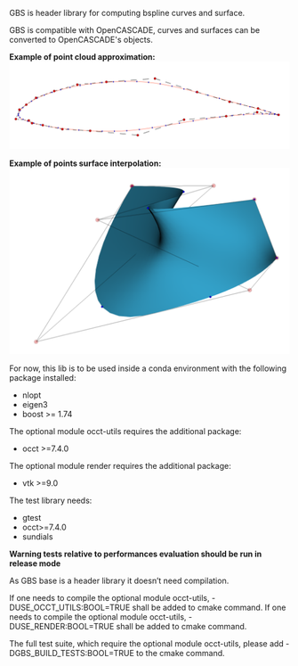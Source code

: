 GBS is header library for computing bspline curves and surface.

GBS is compatible with OpenCASCADE, curves and surfaces can be converted to OpenCASCADE's objects.

__Example of point cloud approximation:__
![Screencast](foilApproximation.png)

__Example of points surface interpolation:__
![Screencast](pointSurfInterp.png)

For now, this lib is to be used inside a conda environment with the following package installed:
* nlopt 
* eigen3
* boost >= 1.74

The optional module occt-utils requires the additional package:
* occt >=7.4.0

The optional module render requires the additional package:
* vtk >=9.0

The test library needs:
* gtest
* occt>=7.4.0
* sundials

**Warning tests relative to performances evaluation should be run in release mode**

As GBS base is a header library it doesn’t need compilation.

If one needs to compile the optional module occt-utils, -DUSE_OCCT_UTILS:BOOL=TRUE shall be added to cmake command.
If one needs to compile the optional module occt-utils, -DUSE_RENDER:BOOL=TRUE shall be added to cmake command.

The full test suite, which require the optional module occt-utils, please add -DGBS_BUILD_TESTS:BOOL=TRUE to the cmake command.

